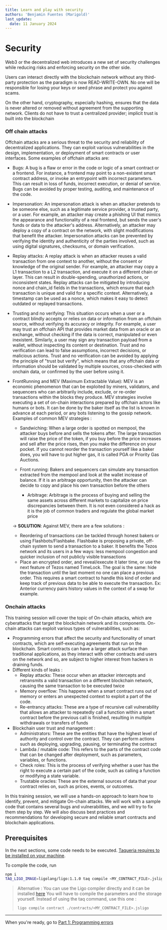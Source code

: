 ```yaml
---
title: Learn and play with security
authors: 'Benjamin Fuentes (Marigold)'
last_update:
  date: 11 January 2024
---
```


# Security

Web3 or the decentralized web introduces a new set of security challenges while reducing risks and enforcing security on the other side.

Users can interact directly with the blockchain network without any third-party protection as the paradigm is now READ-WRITE-OWN. No one will be responsible for losing your keys or seed phrase and protect you against scams.

On the other hand, cryptography, especially hashing, ensures that the data is never altered or removed without agreement from the supporting network. Clients do not have to trust a centralized provider; implicit trust is built into the blockchain

### Off chain attacks

Offchain attacks are a serious threat to the security and reliability of decentralized applications. They can exploit various vulnerabilities in the design, implementation, or deployment of smart contracts or user interfaces. Some examples of offchain attacks are:

- Bugs: A bug is a flaw or error in the code or logic of a smart contract or a frontend. For instance, a frontend may point to a non-existent smart contract address, or invoke an entrypoint with incorrect parameters. This can result in loss of funds, incorrect execution, or denial of service. Bugs can be avoided by proper testing, auditing, and maintenance of the code.
- Impersonation: An impersonation attack is when an attacker pretends to be someone else, such as a legitimate service provider, a trusted party, or a user. For example, an attacker may create a phishing UI that mimics the appearance and functionality of a real frontend, but sends the user's funds or data to the attacker's address. Alternatively, an attacker may deploy a copy of a contract on the network, with slight modifications that benefit the attacker. Impersonation attacks can be prevented by verifying the identity and authenticity of the parties involved, such as using digital signatures, checksums, or domain verification.
- Replay attacks: A replay attack is when an attacker reuses a valid transaction from one context to another, without the consent or knowledge of the original sender. For example, an attacker may copy a L1 transaction to a L2 transaction, and execute it on a different chain or layer. This can result in double-spending, unauthorized actions, or inconsistent states. Replay attacks can be mitigated by introducing nonce and chain_id fields in the transactions, which ensure that each transaction is unique and valid for a specific context. Alternatively, a timestamp can be used as a nonce, which makes it easy to detect outdated or replayed transactions.
- Trusting and no verifying: This situation occurs when a user or a contract blindly accepts or relies on data or information from an offchain source, without verifying its accuracy or integrity. For example, a user may trust an offchain API that provides market data from an oracle or an exchange, without checking if the data is correct, manipulated or even inexistent. Similarly, a user may sign any transaction payload from a wallet, without inspecting its content or destination. Trust and no verification can lead to false assumptions, incorrect decisions, or malicious actions. Trust and no verification can be avoided by applying the principle of "trust but verify", which means that any offchain data or information should be validated by multiple sources, cross-checked with onchain data, or confirmed by the user before using it.
- FrontRunning and MEV (Maximum Extractable Value): MEV is an economic phenomenon that can be exploited by miners, validators, and sequencers who can arbitrarily include, exclude, or re-order transactions within the blocks they produce. MEV strategies involve executing a set of on-chain interactions prepared by offchain actors like humans or bots.
  It can be done by the baker itself as the list is known in advance at each period, or any bots listening to the gossip network.
  Examples of common MEV strategies :

  - Sandwiching: When a large order is spotted on mempool, the attacker buys before and sells the tokens after. The large transaction will raise the price of the token, if you buy before the price increases and sell after the price rises, then you make the difference on your pocket. If you cannot reorder the transaction yourself like a baker does, you will have to put higher gas, it is called PGA or Priority Gas Auctions.

  - Front running: Bakers and sequencers can simulate any transaction extracted from the mempool and look at the wallet increase of balance. If it is an arbitrage opportunity, then the attacker can decide to copy and place his own transaction before the others
    - Arbitrage: Arbitrage is the process of buying and selling the same assets across different markets to capitalize on price discrepancies between them. It is not even considered a hack as it is the job of common traders and regulate the global market price

  &rarr; **SOLUTION**: Against MEV, there are a few solutions :

  - Reordering of transactions can be tackled through honest bakers or using Flashbots/Flashbake. Flashbake is proposing a private, off-chain system to send a transaction to a baker. It benefits the Tezos network and its users in a few ways: less mempool congestion and quicker inclusion of not publicly visible transactions
  - Place an encrypted order, and reveal/execute it later time, or use the next feature of Tezos named TimeLock. The goal is the same: hide the transaction until the last moment no one can place a previous order. This requires a smart contract to handle this kind of order and keep track of previous data to be able to execute the transaction. Ex: Anterior currency pairs history values in the context of a swap for example.

### Onchain attacks

This training session will cover the topic of On-chain attacks, which are cyberattacks that target the blockchain network and its components. On-chain attacks can exploit various types of vulnerabilities, such as:

- Programming errors that affect the security and functionality of smart contracts, which are self-executing agreements that run on the blockchain. Smart contracts can have a larger attack surface than traditional applications, as they interact with other contracts and users on the network and so, are subject to higher interest from hackers in draining funds.
- Different kinds of leaks :
  - Replay attacks: These occur when an attacker intercepts and retransmits a valid transaction on a different blockchain network, causing the same transaction to be executed twice
  - Memory overflow: This happens when a smart contract runs out of memory or enters an unexpected context to exploit a part of the code.
  - Re-entrancy attacks: These are a type of recursive call vulnerability that allows an attacker to repeatedly call a function within a smart contract before the previous call is finished, resulting in multiple withdrawals or transfers of funds
- Blockchain user trust and management :
  - Administrators: These are the entities that have the highest level of authority and control over the contract. They can perform actions such as deploying, upgrading, pausing, or terminating the contract
  - Lambda / mutable code: This refers to the parts of the contract code that can be changed after deployment, such as parameters, variables, or functions.
  - Check roles: This is the process of verifying whether a user has the right to execute a certain part of the code, such as calling a function or modifying a state variable.
  - Trustable oracles: These are the external sources of data that your contract relies on, such as prices, events, or outcomes.

In this training session, we will use a hands-on approach to learn how to identify, prevent, and mitigate On-chain attacks. We will work with a sample code that contains several bugs and vulnerabilities, and we will try to fix them step by step. We will also discuss best practices and recommendations for developing secure and reliable smart contracts and blockchain applications.

## Prerequisites

In the next sections, some code needs to be executed. [Taqueria requires to be installed on your machine](https://taqueria.io/docs/getting-started/installation/).

To compile the code, run

```bash
npm i
TAQ_LIGO_IMAGE=ligolang/ligo:1.1.0 taq compile <MY_CONTRACT_FILE>.jsligo
```

> Alternative : You can use the Ligo compiler directly and it can be installed [here](https://ligolang.org/docs/intro/installation/?lang=jsligo)
> You will have to compile the parameters and the storage yourself. Instead of using the taq command, use this one :
>
> ```bash
> ligo compile contract ./contracts/<MY_CONTRACT_FILE>.jsligo
> ```

---

When you're ready, go to [Part 1: Programming errors](./security/part-1)
